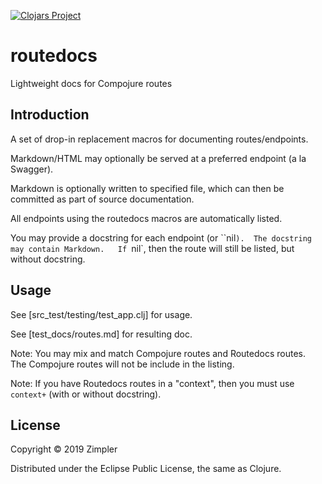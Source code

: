 [![Clojars Project](https://img.shields.io/clojars/v/com.zimpler/routedocs.svg)](https://clojars.org/com.zimpler/routedocs)

# routedocs

Lightweight docs for Compojure routes


## Introduction

A set of drop-in replacement macros for documenting routes/endpoints.

Markdown/HTML may optionally be served at a preferred endpoint (a la Swagger).

Markdown is optionally written to specified file, which can then be committed as part of source documentation.

All endpoints using the routedocs macros are automatically listed.

You may provide a docstring for each endpoint (or ``nil`).  The docstring may contain Markdown.  
If `nil`, then the route will still be listed, but without docstring.


## Usage

See [src_test/testing/test_app.clj] for usage.

See [test_docs/routes.md] for resulting doc.

Note: You may mix and match Compojure routes and Routedocs routes.  
The Compojure routes will not be include in the listing.

Note: If you have Routedocs routes in a "context", then you must use `context+` (with or without docstring).


## License

Copyright © 2019 Zimpler

Distributed under the Eclipse Public License, the same as Clojure.